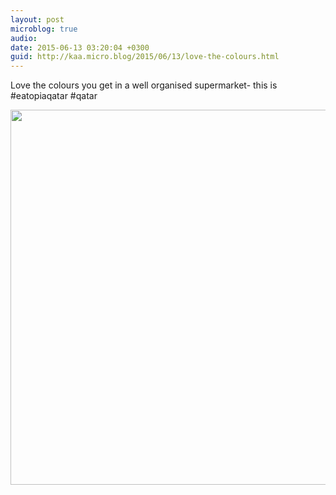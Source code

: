 ```yaml
---
layout: post
microblog: true
audio: 
date: 2015-06-13 03:20:04 +0300
guid: http://kaa.micro.blog/2015/06/13/love-the-colours.html
---
```

Love the colours you get in a well organised supermarket- this is #eatopiaqatar #qatar

<img src="http://www.kaa.bz/uploads/2018/3cd7c08a0e.jpg" width="600" height="600" />
